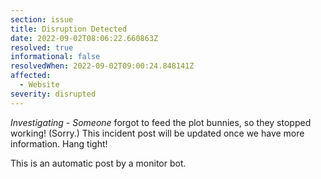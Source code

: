 ```yaml
---
section: issue
title: Disruption Detected
date: 2022-09-02T08:06:22.660863Z
resolved: true
informational: false
resolvedWhen: 2022-09-02T09:00:24.848141Z
affected:
  - Website
severity: disrupted
---
```

*Investigating* - _Someone_ forgot to feed the plot bunnies, so they stopped working! (Sorry.) This incident post will be updated once we have more information. Hang tight!

This is an automatic post by a monitor bot.
        